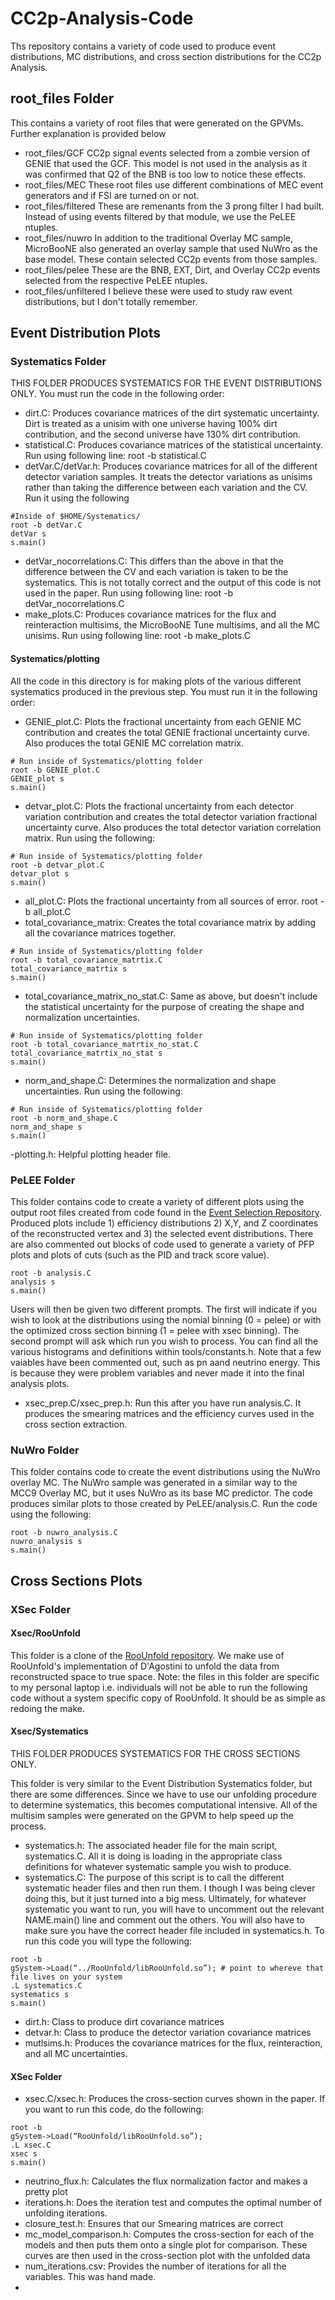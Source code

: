 # CC2p-Analysis-Code
Ths repository contains a variety of code used to produce event distributions, MC distributions, and cross section distributions for the CC2p Analysis. 

## root_files Folder
This contains a variety of root files that were generated on the GPVMs. Further explanation is provided below

* root_files/GCF
CC2p signal events selected from a zombie version of GENIE that used the GCF. This model is not used in the analysis as it was confirmed that Q2 of the BNB is too low to notice these effects.
* root_files/MEC
These root files use different combinations of MEC event generators and if FSI are turned on or not.
* root_files/filtered
These are remenants from the 3 prong filter I had built. Instead of using events filtered by that module, we use the PeLEE ntuples.
* root_files/nuwro
In addition to the traditional Overlay MC sample, MicroBooNE also generated an overlay sample that used NuWro as the base model. These contain selected CC2p events from those samples.
* root_files/pelee
These are the BNB, EXT, Dirt, and Overlay CC2p events selected from the respective PeLEE ntuples. 
* root_files/unfiltered
I believe these were used to study raw event distributions, but I don't totally remember.

## Event Distribution Plots

### Systematics Folder
THIS FOLDER PRODUCES SYSTEMATICS FOR THE EVENT DISTRIBUTIONS ONLY. You must run the code in the following order:
 - dirt.C: Produces covariance matrices of the dirt systematic uncertainty. Dirt is treated as a unisim with one universe having 100% dirt contribution, and the second universe have 130% dirt contribution.
 - statistical.C: Produces covariance matrices of the statistical uncertainty. Run using following line: root -b statistical.C
 - detVar.C/detVar.h: Produces covariance matrices for all of the different detector variation samples. It treats the detector variations as unisims rather than taking the difference between each variation and the CV. Run it using the following

 ```
 #Inside of $HOME/Systematics/
 root -b detVar.C
 detVar s
 s.main()
 ```
 - detVar_nocorrelations.C: This differs than the above in that the difference between the CV and each variation is taken to be the systematics. This is not totally correct and the output of this code is not used in the paper. Run using following line: root -b detVar_nocorrelations.C
 - make_plots.C: Produces covariance matrices for the flux and reinteraction multisims, the MicroBooNE Tune multisims, and all the MC unisims. Run using following line: root -b make_plots.C

#### Systematics/plotting
All the code in this directory is for making plots of the various different systematics produced in the previous step. You must run it in the following order:
 - GENIE_plot.C: Plots the fractional uncertainty from each GENIE MC contribution and creates the total GENIE fractional uncertainty curve. Also produces the total GENIE MC correlation matrix.
 ```
 # Run inside of Systematics/plotting folder
 root -b GENIE_plot.C
 GENIE_plot s
 s.main()
 ```
 - detvar_plot.C: Plots the fractional uncertainty from each detector variation contribution and creates the total detector variation fractional uncertainty curve. Also produces the total detector variation correlation matrix. Run using the following:
 ```
 # Run inside of Systematics/plotting folder
 root -b detvar_plot.C
 detvar_plot s
 s.main()
 ``` 
 - all_plot.C: Plots the fractional uncertainty from all sources of error. root -b all_plot.C
 - total_covariance_matrix: Creates the total covariance matrix by adding all the covariance matrices together.
 ```
 # Run inside of Systematics/plotting folder
 root -b total_covariance_matrtix.C
 total_covariance_matrtix s
 s.main()
 ``` 
 - total_covariance_matrix_no_stat.C: Same as above, but doesn't include the statistical uncertainty for the purpose of creating the shape and normalization uncertainties.
 ```
 # Run inside of Systematics/plotting folder
 root -b total_covariance_matrtix_no_stat.C
 total_covariance_matrtix_no_stat s
 s.main()
 ``` 
 - norm_and_shape.C: Determines the normalization and shape uncertainties. Run using the following: 
 ```
 # Run inside of Systematics/plotting folder
 root -b norm_and_shape.C
 norm_and_shape s
 s.main()
 ``` 
 -plotting.h: Helpful plotting header file.

### PeLEE Folder
This folder contains code to create a variety of different plots using the output root files created from code found in the [Event Selection Repository]([url](https://github.com/ssfehlberg/CC2p-Event-Selection)). Produced plots include 1) efficiency distributions 2) X,Y, and Z coordinates of the reconstructed vertex and 3) the selected event distributions. There are also commented out blocks of code used to generate a variety of PFP plots and plots of cuts (such as the PID and track score value). 
```
root -b analysis.C
analysis s
s.main()
```
Users will then be given two different prompts. The first will indicate if you wish to look at the distributions using the nomial binning (0 = pelee) or with the optimized cross section binning (1 = pelee with xsec binning). The second prompt will ask which run you wish to process. You can find all the various histograms and definitions within tools/constants.h. Note that a few vaiables have been commented out, such as pn aand neutrino energy. This is because they were problem variables and never made it into the final analysis plots.
- xsec_prep.C/xsec_prep.h: Run this after you have run analysis.C. It produces the smearing matrices and the efficiency curves used in the cross section extraction.

### NuWro Folder
This folder contains code to create the event distributions using the NuWro overlay MC. The NuWro sample was generated in a similar way to the MCC9 Overlay MC, but it uses NuWro as its base MC predictor. The code produces similar plots to those created by PeLEE/analysis.C. Run the code using the following:
```
root -b nuwro_analysis.C
nuwro_analysis s
s.main()
```

## Cross Sections Plots

### XSec Folder

#### Xsec/RooUnfold
This folder is a clone of the [RooUnfold repository]([url](https://gitlab.cern.ch/RooUnfold/RooUnfold)). We make use of RooUnfold's implementation of D'Agostini to unfold the data from reconstructed space to true space. Note: the files in this folder are specific to my personal laptop i.e. individuals will not be able to run the following code without a system specific copy of RooUnfold. It should be as simple as redoing the make. 

#### Xsec/Systematics
THIS FOLDER PRODUCES SYSTEMATICS FOR THE CROSS SECTIONS ONLY. 

This folder is very similar to the Event Distribution Systematics folder, but there are some differences. Since we have to use our unfolding procedure to determine systematics, this becomes computational intensive. All of the multisim samples were generated on the GPVM to help speed up the process. 

- systematics.h: The associated header file for the main script, systematics.C. All it is doing is loading in the appropriate class definitions for whatever systematic sample you wish to produce.
- systematics.C: The purpose of this script is to call the different systematic header files and then run them. I though I was being clever doing this, but it just turned into a big mess. Ultimately, for whatever systematic you want to run, you will have to uncomment out the relevant NAME.main() line and comment out the others. You will also have to make sure you have the correct header file included in systematics.h. To run this code you will type the following:

 ```
root -b
gSystem->Load(“../RooUnfold/libRooUnfold.so”); # point to whereve that file lives on your system
.L systematics.C
systematics s
s.main()
```

- dirt.h: Class to produce dirt covariance matrices
- detvar.h: Class to produce the detector variation covariance matrices
- mutlsims.h: Produces the covariance matrices for the flux, reinteraction, and all MC uncertainties.

#### XSec Folder

- xsec.C/xsec.h: Produces the cross-section curves shown in the paper. If you want to run this code, do the following:

```
root -b
gSystem->Load(“RooUnfold/libRooUnfold.so”);
.L xsec.C
xsec s
s.main()
```

- neutrino_flux.h: Calculates the flux normalization factor and makes a pretty plot
- iterations.h: Does the iteration test and computes the optimal number of unfolding iterations. 
- closure_test.h: Ensures that our Smearing matrices are correct
- mc_model_comparison.h: Computes the cross-section for each of the models and then puts them onto a single plot for comparison. These curves are then used in the cross-section plot with the unfolded data
- num_iterations.csv: Provides the number of iterations for all the variables. This was hand made.
- 
